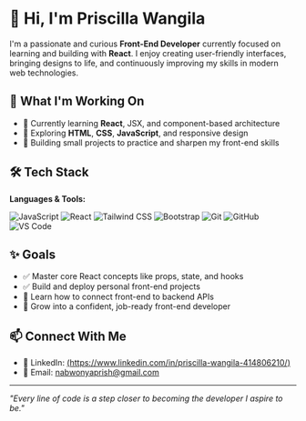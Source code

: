 # 👋 Hi, I'm Priscilla Wangila

I'm a passionate and curious **Front-End Developer** currently focused on learning and building with **React**. I enjoy creating user-friendly interfaces, bringing designs to life, and continuously improving my skills in modern web technologies.

## 🚀 What I'm Working On

- 🌱 Currently learning **React**, JSX, and component-based architecture
- 🎨 Exploring **HTML**, **CSS**, **JavaScript**, and responsive design
- 🧠 Building small projects to practice and sharpen my front-end skills

## 🛠 Tech Stack
**Languages & Tools:**

<p align="left">
  <img src="https://img.shields.io/badge/JavaScript-F7DF1E?logo=javascript&logoColor=black&style=flat-square" alt="JavaScript" />
  <img src="https://img.shields.io/badge/React-20232A?logo=react&logoColor=61DAFB&style=flat-square" alt="React" />
  <img src="https://img.shields.io/badge/Tailwind_CSS-38B2AC?logo=tailwind-css&logoColor=white&style=flat-square" alt="Tailwind CSS" />
  <img src="https://img.shields.io/badge/Bootstrap-563D7C?logo=bootstrap&logoColor=white&style=flat-square" alt="Bootstrap" />
  <img src="https://img.shields.io/badge/Git-F05032?logo=git&logoColor=white&style=flat-square" alt="Git" />
  <img src="https://img.shields.io/badge/GitHub-181717?logo=github&logoColor=white&style=flat-square" alt="GitHub" />
  <img src="https://img.shields.io/badge/VS_Code-007ACC?logo=visual-studio-code&logoColor=white&style=flat-square" alt="VS Code" />
</p>

## ✨ Goals

- ✅ Master core React concepts like props, state, and hooks
- ✅ Build and deploy personal front-end projects
- 📘 Learn how to connect front-end to backend APIs
- 🚀 Grow into a confident, job-ready front-end developer

## 📫 Connect With Me

- 💼 LinkedIn: [(https://www.linkedin.com/in/priscilla-wangila-414806210/)](https://www.linkedin.com/in/priscilla-wangila-414806210/)
- 📧 Email: nabwonyaprish@gmail.com

---

*"Every line of code is a step closer to becoming the developer I aspire to be."*

